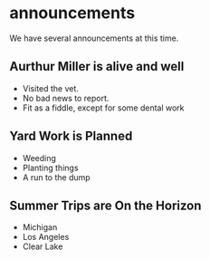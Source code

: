 
# announcements

We have several announcements at this time.

## Aurthur Miller is alive and well

* Visited the vet.
* No bad news to report.
* Fit as a fiddle, except for some dental work

## Yard Work is Planned

* Weeding
* Planting things
* A run to the dump

## Summer Trips are On the Horizon

* Michigan
* Los Angeles
* Clear Lake
